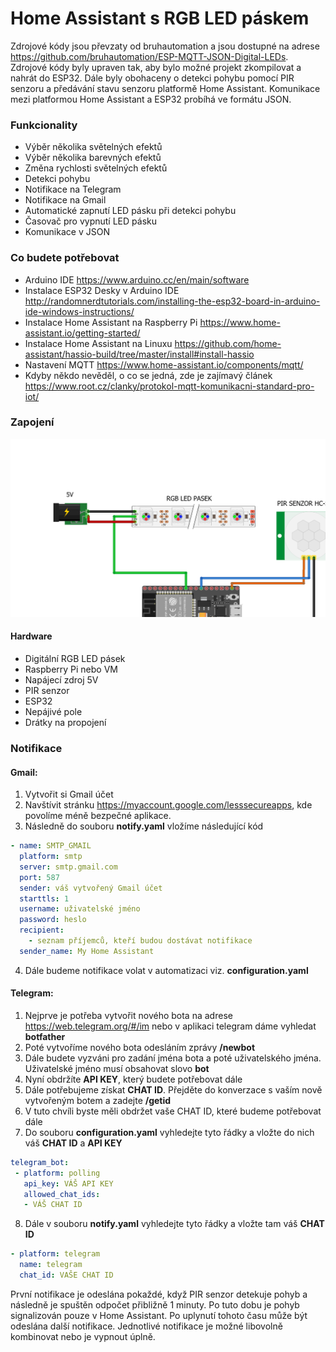 # Home Assistant s RGB LED páskem

Zdrojové kódy jsou převzaty od bruhautomation a jsou dostupné na adrese https://github.com/bruhautomation/ESP-MQTT-JSON-Digital-LEDs. 
Zdrojové kódy byly upraven tak, aby bylo možné projekt zkompilovat a nahrát do ESP32. Dále byly obohaceny o detekci pohybu pomocí PIR senzoru a předávání stavu senzoru platformě Home Assistant. Komunikace mezi platformou Home Assistant a ESP32 probíhá ve formátu JSON.

### Funkcionality
- Výběr několika světelných efektů 
- Výběr několika barevných efektů
- Změna rychlosti světelných efektů
- Detekci pohybu 
- Notifikace na Telegram
- Notifikace na Gmail
- Automatické zapnutí LED pásku při detekci pohybu
- Časovač pro vypnutí LED pásku
- Komunikace v JSON


### Co budete potřebovat

- Arduino IDE
https://www.arduino.cc/en/main/software
- Instalace ESP32 Desky v Arduino IDE
http://randomnerdtutorials.com/installing-the-esp32-board-in-arduino-ide-windows-instructions/
- Instalace Home Assistant na Raspberry Pi
https://www.home-assistant.io/getting-started/
- Instalace Home Assistant na Linuxu
https://github.com/home-assistant/hassio-build/tree/master/install#install-hassio
- Nastavení MQTT
https://www.home-assistant.io/components/mqtt/
- Kdyby někdo nevěděl, o co se jedná, zde je zajímavý článek
https://www.root.cz/clanky/protokol-mqtt-komunikacni-standard-pro-iot/

### Zapojení
![alt text](https://github.com/stuchlajz/pds/blob/master/Zapojen%C3%AD.png?raw=true "Zapojení")

#### Hardware
- Digitální RGB LED pásek
- Raspberry Pi nebo VM
- Napájecí zdroj 5V
- PIR senzor
- ESP32
- Nepájivé pole
- Drátky na propojení


### Notifikace
#### Gmail:
1)	Vytvořit si Gmail účet
2)	Navštívit stránku https://myaccount.google.com/lesssecureapps, kde povolíme méně bezpečné aplikace.
3)	Následně do souboru **notify.yaml** vložíme následující kód
```yaml
- name: SMTP_GMAIL
  platform: smtp
  server: smtp.gmail.com
  port: 587
  sender: váš vytvořený Gmail účet
  starttls: 1
  username: uživatelské jméno
  password: heslo
  recipient: 
    - seznam příjemců, kteří budou dostávat notifikace
  sender_name: My Home Assistant
  ```
4)	Dále budeme notifikace volat v automatizaci viz. **configuration.yaml**
#### Telegram:
1)	Nejprve je potřeba vytvořit nového bota na adrese https://web.telegram.org/#/im nebo v aplikaci telegram dáme vyhledat **botfather**
2)	Poté vytvoříme nového bota odesláním zprávy **/newbot**
3)	Dále budete vyzváni pro zadání jména bota a poté uživatelského jména. Uživatelské jméno musí obsahovat slovo **bot**
4)	Nyní obdržíte **API KEY**, který budete potřebovat dále
5)	Dále potřebujeme získat **CHAT ID**. Přejděte do konverzace s vaším nově vytvořeným botem a zadejte **/getid**
6)	V tuto chvíli byste měli obdržet vaše CHAT ID, které budeme potřebovat dále
7)	Do souboru **configuration.yaml** vyhledejte tyto řádky a vložte do nich váš **CHAT ID** a **API KEY**
```yaml
telegram_bot:
 - platform: polling
   api_key: VÁŠ API KEY
   allowed_chat_ids:
   - VÁŠ CHAT ID
```
8)	Dále v souboru **notify.yaml**  vyhledejte tyto řádky a vložte tam váš **CHAT ID**
```yaml
- platform: telegram
  name: telegram
  chat_id: VAŠE CHAT ID
  ```
První notifikace je odeslána pokaždé, když PIR senzor detekuje pohyb a následně je spuštěn odpočet přibližně 1 minuty. Po tuto dobu je pohyb signalizován pouze v Home Assistant. Po uplynutí tohoto času může být odeslána další notifikace. Jednotlivé notifikace je možné libovolně kombinovat nebo je vypnout úplně. 

